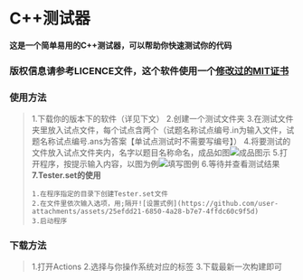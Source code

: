 # C++测试器
**这是一个简单易用的C++测试器，可以帮助你快速测试你的代码**
### 版权信息请参考LICENCE文件，这个软件使用一个[**修改过的**MIT证书](main/LICENSE)
### 使用方法
> 1.下载你的版本下的软件（详见下文）
> 2.创建一个测试文件夹
> 3.在测试文件夹里放入试点文件，每个试点含两个（试题名称试点编号.in为输入文件，试题名称试点编号.ans为答案【单试点测试时不需要写编号】）
> 4.将要测试的文件放入试点文件夹内，名字以题目名称命名，成品如图![成品图示](https://github.com/user-attachments/assets/b62334fc-b061-41f4-8ec1-cd334868875f)
> 5.打开程序，按提示输入内容，以图为例![填写图例](https://github.com/user-attachments/assets/02b23d46-4d13-4232-8d30-82d21d5d9f77)
> 6.等待并查看测试结果
> **7.Tester.set的使用**
> ```
> 1.在程序指定的目录下创建Tester.set文件
> 2.在文件里依次输入选项，用;隔开![设置式例](https://github.com/user-attachments/assets/25efdd21-6850-4a28-b7e7-4ffdc60c9f5d)
> 3.启动程序
> ```
### 下载方法
> 1.打开Actions
> 2.选择与你操作系统对应的标签
> 3.下载最新一次构建即可
